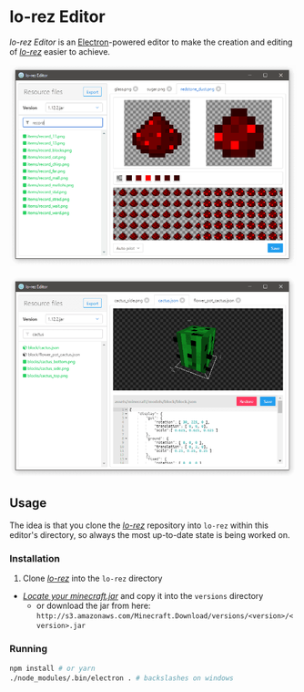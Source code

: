 # lo-rez Editor

*lo-rez Editor* is an [Electron](http://electron.atom.io)-powered editor to make the creation and editing of [*lo-rez*](https://github.com/eiszfuchs/lo-rez) easier to achieve.

![Screenshot of the texture editor](media/texture-editor.png)

![Screenshot of the model editor](media/model-editor.png)


## Usage

The idea is that you clone the [*lo-rez*](https://github.com/eiszfuchs/lo-rez) repository into `lo-rez` within this editor's directory, so always the most up-to-date state is being worked on.


### Installation

1. Clone [*lo-rez*](https://github.com/eiszfuchs/lo-rez) into the `lo-rez` directory
- [*Locate your minecraft.jar*](https://minecraft.gamepedia.com/.minecraft#Locating_.minecraft) and copy it into the `versions` directory
  - or download the jar from here: `http://s3.amazonaws.com/Minecraft.Download/versions/<version>/<version>.jar`


### Running

```bash
npm install # or yarn
./node_modules/.bin/electron . # backslashes on windows
```
